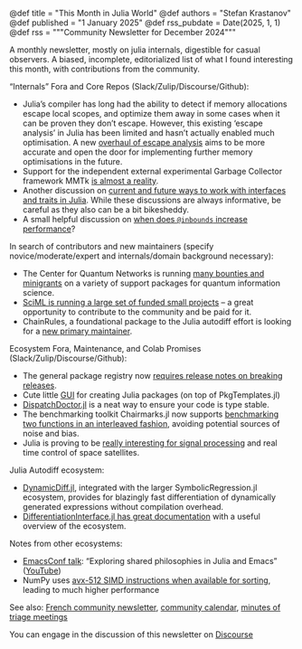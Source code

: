 @def title = "This Month in Julia World"
@def authors = "Stefan Krastanov"
@def published = "1 January 2025"
@def rss_pubdate = Date(2025, 1, 1)
@def rss = """Community Newsletter for December 2024"""

A monthly newsletter, mostly on julia internals, digestible for casual observers. A biased, incomplete, editorialized list of what I found interesting this month, with contributions from the community.

“Internals” Fora and Core Repos (Slack/Zulip/Discourse/Github):

* Julia’s compiler has long had the ability to detect if memory allocations escape local scopes, and optimize them away in some cases when it can be proven they don’t escape. However, this existing ‘escape analysis’ in Julia has been limited and hasn’t actually enabled much optimisation. A new [overhaul of escape analysis](https://github.com/JuliaLang/julia/pull/56849) aims to be more accurate and open the door for implementing further memory optimisations in the future.
* Support for the independent external experimental Garbage Collector framework MMTk [is almost a reality](https://github.com/JuliaLang/julia/pull/56288).
* Another discussion on [current and future ways to work with interfaces and traits in Julia](https://discourse.julialang.org/t/interfaces-traits-in-julia-2-0-and-multiple-inheritance/124011). While these discussions are always informative, be careful as they also can be a bit bikesheddy.
* A small helpful discussion on [when does `@inbounds` increase performance](https://discourse.julialang.org/t/when-does-inbounds-increase-performance/123827)?

In search of contributors and new maintainers (specify novice/moderate/expert and internals/domain background necessary):

* The Center for Quantum Networks is running [many bounties and minigrants](https://github.com/QuantumSavory/.github/blob/main/BUG_BOUNTIES.md) on a variety of support packages for quantum information science.
* [SciML is running a large set of funded small projects](https://sciml.ai/small_grants/) – a great opportunity to contribute to the community and be paid for it.
* ChainRules, a foundational package to the Julia autodiff effort is looking for a [new primary maintainer](https://discourse.julialang.org/t/chainrules-project-looking-for-a-new-primary-maintainer/115636).

Ecosystem Fora, Maintenance, and Colab Promises (Slack/Zulip/Discourse/Github):

* The general package registry now [requires release notes on breaking releases](https://discourse.julialang.org/t/new-automerge-requirement-release-notes-required-for-breaking-package-releases/123955).
* Cute little [GUI](https://discourse.julialang.org/t/pre-ann-startyourpk-gui-for-pkgtemplates/124197) for creating Julia packages (on top of PkgTemplates.jl)
* [DispatchDoctor.jl](https://github.com/MilesCranmer/DispatchDoctor.jl) is a neat way to ensure your code is type stable.
* The benchmarking toolkit Chairmarks.jl now supports [benchmarking two functions in an interleaved fashion](https://discourse.julialang.org/t/chairmarks-supports-comparative-benchmarking/124166), avoiding potential sources of noise and bias.
* Julia is proving to be [really interesting for signal processing](https://discourse.julialang.org/t/julia-and-the-gps-payload-onboard-waratah-seed-1-satellite/123795) and real time control of space satellites.

Julia Autodiff ecosystem:

* [DynamicDiff.jl](https://discourse.julialang.org/t/ann-dynamicdiff-jl-fast-symbolic-differentiation-for-runtime-generated-expressions/123907), integrated with the larger SymbolicRegression.jl ecosystem, provides for blazingly fast differentiation of dynamically generated expressions without compilation overhead.
* [DifferentiationInterface.jl has great documentation](https://juliadiff.org/DifferentiationInterface.jl/DifferentiationInterface/dev/faq/differentiability/) with a useful overview of the ecosystem.

Notes from other ecosystems:

* [EmacsConf talk](https://emacsconf.org/2024/talks/julia/): “Exploring shared philosophies in Julia and Emacs” ([YouTube](https://www.youtube.com/watch?v=RTVXaDR697k))
* NumPy uses [avx-512 SIMD instructions when available for sorting](https://discourse.julialang.org/t/numpy-sort-vs-julia-sort/123421/7?u=krastanov), leading to much higher performance

See also: [French community newsletter](https://pnavaro.github.io/NouvellesJulia/), [community calendar](https://julialang.org/community/#events), [minutes of triage meetings](https://hackmd.io/@LilithHafner/HJaw__uMp)

You can engage in the discussion of this newsletter on [Discourse](https://discourse.julialang.org/c/community/news/66)
